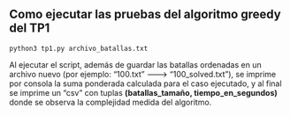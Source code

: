 ## Como ejecutar las pruebas del algoritmo greedy del TP1

<code>python3 tp1.py archivo_batallas.txt</code>

Al ejecutar el script, además de guardar las batallas ordenadas en un archivo nuevo (por ejemplo: “100.txt” ---> “100_solved.txt”), se imprime por consola la suma ponderada calculada para el caso ejecutado, y al final se imprime un “csv” con tuplas **(batallas_tamaño, tiempo_en_segundos)** donde se observa la complejidad medida del algoritmo.